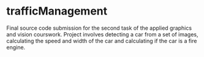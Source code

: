 # trafficManagement
Final source code submission for the second task of the applied graphics and vision courswork. Project involves detecting a car from a set of images, calculating the speed and width of the car and calculating if the car is a fire engine.
